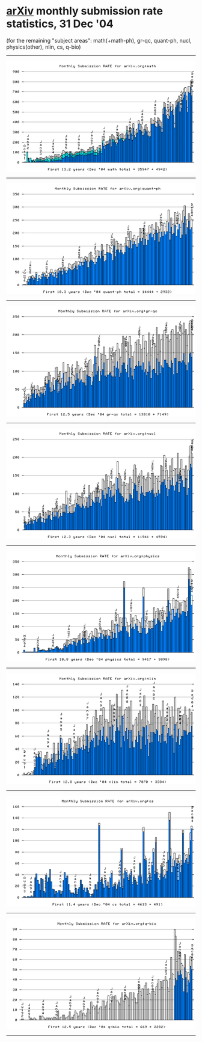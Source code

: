 [arXiv](/) monthly submission **rate** statistics, 31 Dec '04
=============================================================

(for the remaining "subject areas": math(+math-ph), gr-qc, quant-ph,
nucl, physics(other), nlin, cs, q-bio)

------------------------------------------------------------------------

![](math_monthly.png)

------------------------------------------------------------------------

![](quant-ph_monthly.png)

------------------------------------------------------------------------

![](gr-qc_monthly.png)

------------------------------------------------------------------------

![](nucl_monthly.png)

------------------------------------------------------------------------

![](physics_monthly.png)

------------------------------------------------------------------------

![](nlin_monthly.png)

------------------------------------------------------------------------

![](cs_monthly.png)

------------------------------------------------------------------------

![](q-bio_monthly.png)

------------------------------------------------------------------------

